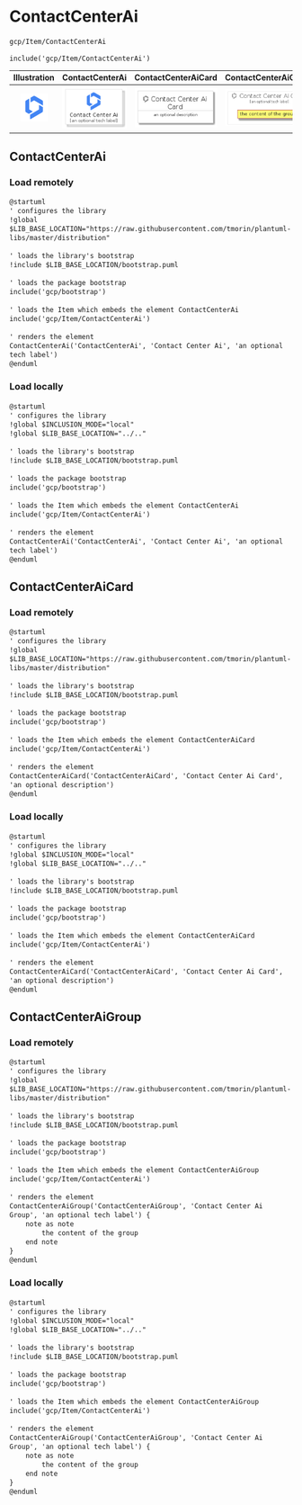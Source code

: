 # ContactCenterAi


```text
gcp/Item/ContactCenterAi
```

```text
include('gcp/Item/ContactCenterAi')
```



| Illustration | ContactCenterAi | ContactCenterAiCard | ContactCenterAiGroup |
| :---: | :---: | :---: | :---: |
| ![illustration for Illustration](../../gcp/Item/ContactCenterAi.png) | ![illustration for ContactCenterAi](../../gcp/Item/ContactCenterAi.Local.png) | ![illustration for ContactCenterAiCard](../../gcp/Item/ContactCenterAiCard.Local.png) | ![illustration for ContactCenterAiGroup](../../gcp/Item/ContactCenterAiGroup.Local.png) |




## ContactCenterAi

### Load remotely
```plantuml
@startuml
' configures the library
!global $LIB_BASE_LOCATION="https://raw.githubusercontent.com/tmorin/plantuml-libs/master/distribution"

' loads the library's bootstrap
!include $LIB_BASE_LOCATION/bootstrap.puml

' loads the package bootstrap
include('gcp/bootstrap')

' loads the Item which embeds the element ContactCenterAi
include('gcp/Item/ContactCenterAi')

' renders the element
ContactCenterAi('ContactCenterAi', 'Contact Center Ai', 'an optional tech label')
@enduml
```

### Load locally
```plantuml
@startuml
' configures the library
!global $INCLUSION_MODE="local"
!global $LIB_BASE_LOCATION="../.."

' loads the library's bootstrap
!include $LIB_BASE_LOCATION/bootstrap.puml

' loads the package bootstrap
include('gcp/bootstrap')

' loads the Item which embeds the element ContactCenterAi
include('gcp/Item/ContactCenterAi')

' renders the element
ContactCenterAi('ContactCenterAi', 'Contact Center Ai', 'an optional tech label')
@enduml
```

## ContactCenterAiCard

### Load remotely
```plantuml
@startuml
' configures the library
!global $LIB_BASE_LOCATION="https://raw.githubusercontent.com/tmorin/plantuml-libs/master/distribution"

' loads the library's bootstrap
!include $LIB_BASE_LOCATION/bootstrap.puml

' loads the package bootstrap
include('gcp/bootstrap')

' loads the Item which embeds the element ContactCenterAiCard
include('gcp/Item/ContactCenterAi')

' renders the element
ContactCenterAiCard('ContactCenterAiCard', 'Contact Center Ai Card', 'an optional description')
@enduml
```

### Load locally
```plantuml
@startuml
' configures the library
!global $INCLUSION_MODE="local"
!global $LIB_BASE_LOCATION="../.."

' loads the library's bootstrap
!include $LIB_BASE_LOCATION/bootstrap.puml

' loads the package bootstrap
include('gcp/bootstrap')

' loads the Item which embeds the element ContactCenterAiCard
include('gcp/Item/ContactCenterAi')

' renders the element
ContactCenterAiCard('ContactCenterAiCard', 'Contact Center Ai Card', 'an optional description')
@enduml
```

## ContactCenterAiGroup

### Load remotely
```plantuml
@startuml
' configures the library
!global $LIB_BASE_LOCATION="https://raw.githubusercontent.com/tmorin/plantuml-libs/master/distribution"

' loads the library's bootstrap
!include $LIB_BASE_LOCATION/bootstrap.puml

' loads the package bootstrap
include('gcp/bootstrap')

' loads the Item which embeds the element ContactCenterAiGroup
include('gcp/Item/ContactCenterAi')

' renders the element
ContactCenterAiGroup('ContactCenterAiGroup', 'Contact Center Ai Group', 'an optional tech label') {
    note as note
        the content of the group
    end note
}
@enduml
```

### Load locally
```plantuml
@startuml
' configures the library
!global $INCLUSION_MODE="local"
!global $LIB_BASE_LOCATION="../.."

' loads the library's bootstrap
!include $LIB_BASE_LOCATION/bootstrap.puml

' loads the package bootstrap
include('gcp/bootstrap')

' loads the Item which embeds the element ContactCenterAiGroup
include('gcp/Item/ContactCenterAi')

' renders the element
ContactCenterAiGroup('ContactCenterAiGroup', 'Contact Center Ai Group', 'an optional tech label') {
    note as note
        the content of the group
    end note
}
@enduml
```

